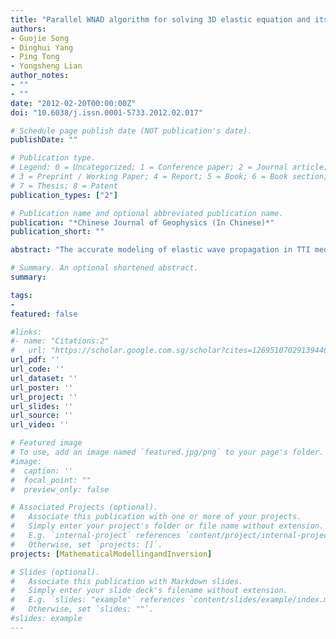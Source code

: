 ```yaml
---
title: "Parallel WNAD algorithm for solving 3D elastic equation and its wavefield simulations in TI media"
authors:
- Guojie Song
- Dinghui Yang
- Ping Tong
- Yongsheng Lian
author_notes:
- ""
- ""
date: "2012-02-20T00:00:00Z"
doi: "10.6038/j.issn.0001-5733.2012.02.017"

# Schedule page publish date (NOT publication's date).
publishDate: ""

# Publication type.
# Legend: 0 = Uncategorized; 1 = Conference paper; 2 = Journal article;
# 3 = Preprint / Working Paper; 4 = Report; 5 = Book; 6 = Book section;
# 7 = Thesis; 8 = Patent
publication_types: ["2"]

# Publication name and optional abbreviated publication name.
publication: "*Chinese Journal of Geophysics (In Chinese)*"
publication_short: ""

abstract: "The accurate modeling of elastic wave propagation in TTI media is significantly important for the study of the anisotropy, amplitude versus offset (AVO) analysis, and other inverse problems. A new numerical algorithm named parallel weighted nearly-analytical discrete (WNAD) method is presented in this paper. As an extension of 2D WNAD, the parallel WNAD method is a fast and efficient algorithm for simulating the elastic wave propagation in TTI media. We first show how to formulate the 3D WNAD method, and then compare the wavefield generated by this method with the wavefield computed by a conventional staggered-grid method. The numerical results show that the WNAD algorithm is more suitable for the simulations of the large-scale seismic wavefield by using the high-performance computers. Using the parallel WNAD algorithm, we study the elastic wave propagation in the TTI media and observe the important feature of TI media: shear-wave splitting, the quasi body wave coupling and velocity anisotropy. The reflected, refracted, and converted waves are generated at the interfaces. This makes the wavefield complex. To better understand the anisotropic media induced by fracture, it's useful to study and identify those waves."

# Summary. An optional shortened abstract.
summary:

tags:
-
featured: false

#links:
#- name: "Citations:2"
#   url: "https://scholar.google.com.sg/scholar?cites=12695107029139440308&as_sdt=2005&sciodt=0,5&hl=en"
url_pdf: ''
url_code: ''
url_dataset: ''
url_poster: ''
url_project: ''
url_slides: ''
url_source: ''
url_video: ''

# Featured image
# To use, add an image named `featured.jpg/png` to your page's folder.
#image:
#  caption: ''
#  focal_point: ""
#  preview_only: false

# Associated Projects (optional).
#   Associate this publication with one or more of your projects.
#   Simply enter your project's folder or file name without extension.
#   E.g. `internal-project` references `content/project/internal-project/index.md`.
#   Otherwise, set `projects: []`.
projects: [MathematicalModellingandInversion]

# Slides (optional).
#   Associate this publication with Markdown slides.
#   Simply enter your slide deck's filename without extension.
#   E.g. `slides: "example"` references `content/slides/example/index.md`.
#   Otherwise, set `slides: ""`.
#slides: example
---
```


